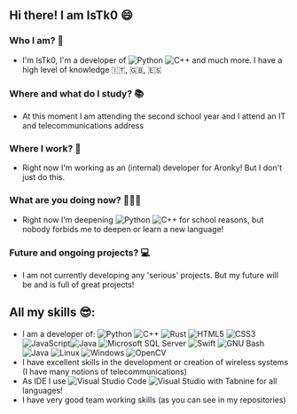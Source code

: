 ## Hi there! I am IsTk0 😄

### Who I am? 🧐
- I'm IsTk0, I'm a developer of ![Python](https://img.shields.io/static/v1?style=for-the-badge&message=Python&color=3776AB&logo=Python&logoColor=FFFFFF&label=) ![C++](https://img.shields.io/static/v1?style=for-the-badge&message=C%2B%2B&color=00599C&logo=C%2B%2B&logoColor=FFFFFF&label=) and much more. I have a high level of knowledge 🇮🇹, 🇬🇧, 🇪🇸

### Where and what do I study? 📚
- At this moment I am attending the second school year and I attend an IT and telecommunications address

### Where I work? 🚀
- Right now I'm working as an (internal) developer for Aronky! But I don't just do this.

### What are you doing now? 🧑🏻‍💻
- Right now I'm deepening ![Python](https://img.shields.io/static/v1?style=for-the-badge&message=Python&color=3776AB&logo=Python&logoColor=FFFFFF&label=) ![C++](https://img.shields.io/static/v1?style=for-the-badge&message=C%2B%2B&color=00599C&logo=C%2B%2B&logoColor=FFFFFF&label=) for school reasons, but nobody forbids me to deepen or learn a new language!

### Future and ongoing projects? 💻
- I am not currently developing any 'serious' projects. But my future will be and is full of great projects!

## All my skills 😎:
- I am a developer of: ![Python](https://img.shields.io/static/v1?style=for-the-badge&message=Python&color=3776AB&logo=Python&logoColor=FFFFFF&label=) ![C++](https://img.shields.io/static/v1?style=for-the-badge&message=C%2B%2B&color=00599C&logo=C%2B%2B&logoColor=FFFFFF&label=) ![Rust](https://img.shields.io/static/v1?style=for-the-badge&message=Rust&color=000000&logo=Rust&logoColor=FFFFFF&label=) ![HTML5](https://img.shields.io/static/v1?style=for-the-badge&message=HTML5&color=E34F26&logo=HTML5&logoColor=FFFFFF&label=) ![CSS3](https://img.shields.io/static/v1?style=for-the-badge&message=CSS3&color=1572B6&logo=CSS3&logoColor=FFFFFF&label=)
 ![JavaScript](https://img.shields.io/static/v1?style=for-the-badge&message=JavaScript&color=222222&logo=JavaScript&logoColor=F7DF1E&label=)![Java](https://img.shields.io/static/v1?style=for-the-badge&message=Java&color=007396&logo=Java&logoColor=FFFFFF&label=) ![Microsoft SQL Server](https://img.shields.io/static/v1?style=for-the-badge&message=Microsoft+SQL+Server&color=CC2927&logo=Microsoft+SQL+Server&logoColor=FFFFFF&label=) ![Swift](https://img.shields.io/static/v1?style=for-the-badge&message=Swift&color=F05138&logo=Swift&logoColor=FFFFFF&label=) ![GNU Bash](https://img.shields.io/static/v1?style=for-the-badge&message=GNU+Bash&color=4EAA25&logo=GNU+Bash&logoColor=FFFFFF&label=) ![Java](https://img.shields.io/static/v1?style=for-the-badge&message=Java&color=007396&logo=Java&logoColor=FFFFFF&label=) ![Linux](https://img.shields.io/static/v1?style=for-the-badge&message=Linux&color=222222&logo=Linux&logoColor=FCC624&label=) ![Windows](https://img.shields.io/static/v1?style=for-the-badge&message=Windows&color=0078D6&logo=Windows&logoColor=FFFFFF&label=) ![OpenCV](https://img.shields.io/static/v1?style=for-the-badge&message=OpenCV&color=5C3EE8&logo=OpenCV&logoColor=FFFFFF&label=)
- I have excellent skills in the development or creation of wireless systems (I have many notions of telecommunications)
- As IDE I use ![Visual Studio Code](https://img.shields.io/static/v1?style=for-the-badge&message=Visual+Studio+Code&color=007ACC&logo=Visual+Studio+Code&logoColor=FFFFFF&label=) ![Visual Studio](https://img.shields.io/static/v1?style=for-the-badge&message=Visual+Studio&color=5C2D91&logo=Visual+Studio&logoColor=FFFFFF&label=) with Tabnine for all languages!
- I have very good team working skills (as you can see in my repositories)

